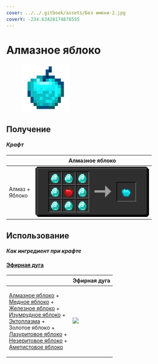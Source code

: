 ```yaml
---
cover: ../../.gitbook/assets/Без имени-2.jpg
coverY: -234.63428174878555
---
```


# Алмазное яблоко

<figure><img src="../../.gitbook/assets/diamond_128.png" alt=""><figcaption></figcaption></figure>

## Получение

#### _Крафт_

| ㅤ                        | Алмазное яблоко                        |
| ------------------------ | -------------------------------------- |
| <p>Алмаз +<br>Яблоко</p> | ![](../../.gitbook/assets/diamond.png) |

## Использование

#### _Как ингредиент при крафте_

#### [Эфирная дуга](ethereal\_arc.md)

| ㅤ                                                                                                                                                                                                                                                                                                                                                                                                         | Эфирная дуга                                 |
| --------------------------------------------------------------------------------------------------------------------------------------------------------------------------------------------------------------------------------------------------------------------------------------------------------------------------------------------------------------------------------------------------------- | -------------------------------------------- |
| <p><a href="diamond.md">Алмазное яблоко</a> +<br><a href="_slowfall.md">Медное яблоко</a> +<br><a href="iron.md">Железное яблоко</a> +<br><a href="emerald.md">Изумрудное яблоко</a> +<br><a href="ectoplasm.md">Эктоплазма</a> +<br>Золотое яблоко +<br><a href="lapis.md">Лазуритовое яблоко</a> +<br><a href="chocolate.md">Незеритовое яблоко</a> +<br><a href="chorus.md">Аметистовое яблоко</a></p> | ![](../../.gitbook/assets/ethereal\_arc.png) |
